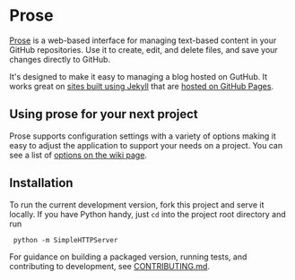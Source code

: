 # Prose

[Prose](http://prose.io) is a web-based interface for managing text-based
content in your GitHub repositories. Use it to create, edit, and delete files,
and save your changes directly to GitHub.

It's designed to make it easy to managing a blog hosted on GutHub. It works
great on [sites built using Jekyll](https://github.com/mojombo/jekyll)
that are [hosted on GitHub Pages](http://pages.github.com).

## Using prose for your next project

Prose supports configuration settings with a variety of options making it easy
to adjust the application to support your needs on a project. You can see a
list of
[options on the wiki page](https://github.com/prose/prose/wiki/Configuration).

## Installation

To run the current development version, fork this project and serve it locally.
If you have Python handy, just `cd` into the project root directory and run

     python -m SimpleHTTPServer

For guidance on building a packaged version, running tests, and contributing to
development, see [CONTRIBUTING.md](CONTRIBUTING.md).
